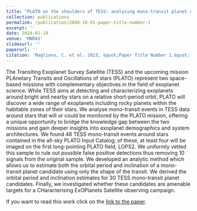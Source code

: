 ```yaml
---
title: "PLATO on the shoulders of TESS: analysing mono-transit planet candidates in TESS data as a prior knowledge for PLATO observations"
collection: publications
permalink: /publication/2009-10-01-paper-title-number-1
excerpt: ''
date: 2024-01-19
venue: 'MNRAS'
slidesurl: ''
paperurl: ''
citation: 'Magliano, C. et al. 2023, &quot;Paper Title Number 1.&quot; <i>Journal 1</i>. 1(1).'
---
```


The Transiting Exoplanet Survey Satellite (TESS) and the upcoming mission PLAnetary Transits and Oscillations of stars (PLATO) represent two space-based missions with complementary objectives in the field of exoplanet science. While TESS aims at detecting and characterizing exoplanets around bright and nearby stars on a relative short-period orbit, PLATO will discover a wide range of exoplanets including rocky planets within the habitable zones of their stars. We analyse mono-transit events in TESS data around stars that will or could be monitored by the PLATO mission, offering a unique opportunity to bridge the knowledge gap between the two missions and gain deeper insights into exoplanet demographics and system architectures. We found 48 TESS mono-transit events around stars contained in the all-sky PLATO Input Catalog; of these, at least four will be imaged on the first long-pointing PLATO field, LOPS2. We uniformly vetted this sample to rule out possible false positive detections thus removing 10 signals from the original sample. We developed an analytic method which allows us to estimate both the orbital period and inclination of a mono-transit planet candidate using only the shape of the transit. We derived the orbital period and inclination estimates for 30 TESS mono-transit planet candidates. Finally, we investigated whether these candidates are amenable targets for a CHaracterising ExOPlanets Satellite observing campaign.

<div class="wordwrap"> If you want to read this work click on the <a href="{{[https://watermark.silverchair.com/stae210.pdf?token=AQECAHi208BE49Ooan9kkhW_Ercy7Dm3ZL_9Cf3qfKAc485ysgAAA1QwggNQBgkqhkiG9w0BBwagggNBMIIDPQIBADCCAzYGCSqGSIb3DQEHATAeBglghkgBZQMEAS4wEQQM1TyXJihrRLmhfaNaAgEQgIIDB8vx6UDcSLSTiLsMFQPnLTs-0TSFcmP2FRvjJkLtGibzkE9xxqbp7SxtucQgN0eaneGCEpy14ho0DztrmauygRyOmYBotUEqGYYEgBxylIrs_ndRcsxvl8rMop5_OP3YiSJL41mvBo4MYBL8JqS36R8eNxhinGMtXNn8Yl1XphSoftmgIhiR6wGvVVZTWzarnA891RUZ3udI06eGVvBGQpAQwnSk652mUw7YU8_53rAzNRdKgWL8oDZL49P1LsNtbxQZXJBDM_uHwoC8ufXMB-a6awUvcF7qyfpCTd4lUqxfjjkR361qZNbSI9HSD4LSzJHCcCbTUzl7h75Kg2nVg17XjrG6JEqUStcZdIjVgFP-3fCnT1vXLV4H_ZXFKRPiYNfDszqax12iHEZout4W7JVqqNYIDUVq1xJ48_KOrwJpzf8fnS0q9as2dGmrpSVD7fSE9_6vYDUTyFX4sUg0m7LRTYOSywsV_gfK6t1nd2BUvSi7Dg7KOv2JIvKl8oAIykRuHtARw9rQgWFXdIM-H5EQmDkxBGr_vrJ_2Q1K7OP8qBIirZcDx6jUbaaBq51oGiGsBAhFOwuWPmUwVfIKCvFHRtG4Pxo8UA887SlJKUZtUOxwxq4iUj3rmNt5SM264M_0c4ZxL9DiKTJuZ5_V5H3aE6aT1gw95x_HB6q-AhSuiCsEHKkek_qDnZ46Axdg3engABBtKdPhC6PPhdHlPm7rFHk6V4CU35k8fabpBHgC90XQ0r6gyX33d5YMDhIkJ2hKXRbgH2SjtumIiL9FnGAXt9v2LtbOpYX9knIcZ8BP0OHvU-6MuD4x8oIRlgOjYnH9-5_2w4n8yWVHnm9JpvUPyey_TsbwklWBlg87BP8mkyHKnTs2Ox498VNI4TygwP6__r2LrE-iU6RqR7FOOxv7k9U5ERC-hQaqkt8O59uVg4I-pTse0dZaJbwWDHByQPrkjOnXXbcbs8265D0nVedoAfSBp7q6sCsa8Gx8Rsl8qrh2B6un3CJa5ZTio7Co1gKgh_SWSv8]}}"> link to the paper</a>.</div>
